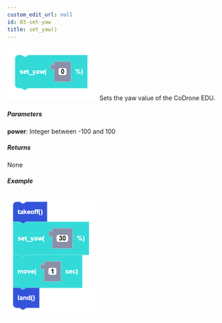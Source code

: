 ```yaml
---
custom_edit_url: null
id: 03-set-yaw
title: set_yaw()
---
```


![set yaw block image](set_yaw.PNG)
Sets the yaw value of the CoDrone EDU.

##### Parameters
**power**: Integer between -100 and 100 <br /> 

##### Returns

None

##### Example

![set yaw example](set_yaw_example.PNG)
